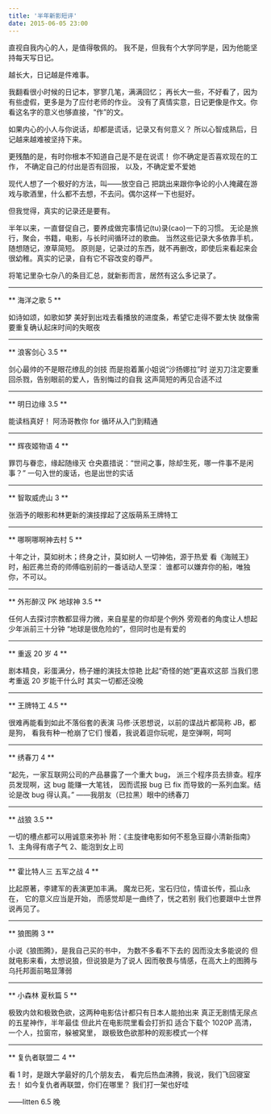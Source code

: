 ```yaml
---
title: '半年新影短评'
date: 2015-06-05 23:00
---
```


直视自我内心的人，是值得敬佩的。
我不是，但我有个大学同学是，因为他能坚持每天写日记。

越长大，日记越是件难事。

我翻看很小时候的日记本，寥寥几笔，满满回忆；
再长大一些，不好看了，因为有些虚假，更多是为了应付老师的作业。
没有了真情实意，日记更像是作文。你看这名字的意义也够直接，“作”的文。

如果内心的小人与你说话，却都是谎话，记录又有何意义？
所以心智成熟后，日记越来越难被坚持下来。

更残酷的是，有时你根本不知道自己是不是在说谎！
你不确定是否喜欢现在的工作，
不确定自己的付出是否有回报，
以及，不确定爱不爱她

现代人想了一个极好的方法，叫——放空自己
把跳出来跟你争论的小人掩藏在游戏与歌酒里，什么都不去想，不去问。偶尔这样一下也挺好。

但我觉得，真实的记录还是要有。

半年以来，一直督促自己，要养成做完事情记(tu)录(cao)一下的习惯。
无论是旅行，聚会，书籍，电影，与长时间循环过的歌曲。
当然这些记录大多依靠手机，随想随记，潦草简短。
原则是，记录过的东西，就不再删改，即使后来看起来会很幼稚。真实的记录，自有它不容改变的尊严。

将笔记里杂七杂八的条目汇总，就新影而言，居然有这么多记录了。

<!--more-->

---

** 海洋之歌 5 **

如诗如颂，如歌如梦
美好到出戏去看播放的进度条，希望它走得不要太快
就像需要重复确认起床时间的失眠夜

---

** 浪客剑心 3.5 **

剑心最帅的不是眼花缭乱的剑技
而是抱着薰小姐说“沙扬娜拉”时
逆刃刀注定要重回杀戮，告别眼前的爱人，告别悔过的自我
这声简短的再见合适不过

---

** 明日边缘 3.5 **

能读档真好！
阿汤哥教你 for 循环从入门到精通

---

** 辉夜姬物语 4 **

罪罚与眷恋，缘起随缘灭
仓央嘉措说：“世间之事，除却生死，哪一件事不是闲事？”
一句入世的废话，也是出世的实话

---

** 智取威虎山 3 **

张涵予的眼影和林更新的演技撑起了这版萌系王牌特工

---

** 哪啊哪啊神去村 5 **

十年之计，莫如树木；终身之计，莫如树人
一切神佑，源于热爱
看《海贼王》时，船匠弗兰奇的师傅临别前的一番话动人至深：
谁都可以嫌弃你的船，唯独你，不可以。

---

** 外形醉汉 PK 地球神 3.5 **

任何人去探讨宗教都显得力微，来自星星的你却是个例外
旁观者的角度让人想起少年派前三十分钟
“地球是很危险的”，但同时也是有爱的

---

** 重返 20 岁 4 **

剧本精良，彩蛋满分，杨子姗的演技太惊艳
比起“奇怪的她”更喜欢这部
当我们思考重返 20 岁能干什么时
其实一切都还没晚

---

** 王牌特工 4.5 **

很难再能看到如此不落俗套的表演
马修·沃恩想说，以前的谍战片都简称 JB，都是狗，
看我有种一枪崩了它们
慢着，我说着逗你玩呢，是空弹啊，呵呵

---

** 绣春刀 4 **

“起先，一家互联网公司的产品暴露了一个重大 bug，
派三个程序员去排查。程序员发现啊，这 bug 能赚一大笔钱，
因而谎报 bug 已 fix 而导致的一系列血案。结论是改 bug 得认真。”
——我朋友（已拉黑）眼中的绣春刀

---

** 战狼 3.5 **

一切的槽点都可以用诚意来弥补
附：《主旋律电影如何不惹急豆瓣小清新指南》
1、主角得有痞子气
2、能泡到女上司

---

** 霍比特人三 五军之战 4 **

比起原著，李建军的表演更加丰满。
魔龙已死，宝石归位，情谊长传，孤山永在，
它的意义应当是开始，
而感觉却是一曲终了，恍之若别
我们也要跟中土世界说再见了。

---

** 狼图腾 3 **

小说《狼图腾》，是我自己买的书中，
为数不多看不下去的
因而没太多能说的
但就电影来看，太想说狼，但说狼是为了说人
因而敬畏与情感，在高大上的图腾与乌托邦面前略显薄弱

---

** 小森林 夏秋篇 5 **

极致内敛和极致色欲，这两种电影估计都只有日本人能拍出来
真正无剧情无尿点的五星神作，半年最佳
但此片在电影院里看会打折扣
适合下载个 1020P 高清，一个人，拉窗帘，躲被窝里，
跟极致色欲那种的观影模式一个样

---

** 复仇者联盟二 4 **

看 1 时，是跟大学最好的几个朋友去，
看完后热血沸腾，我说，我们飞回寝室去！
如今复仇者再联盟，你们在哪里？
我们打一架也好哇

——litten 6.5 晚
